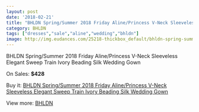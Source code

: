 ```yaml
---
layout: post
date: '2018-02-21'
title: "BHLDN Spring/Summer 2018 Friday Aline/Princess V-Neck Sleeveless Elegant Sweep Train Ivory Beading Silk Wedding Gown"
category: BHLDN
tags: ["dresses","sale","aline","wedding","bhldn"]
image: http://img.eudances.com/25218-thickbox_default/bhldn-spring-summer-2018-friday-aline-princess-v-neck-sleeveless-elegant-sweep-train-ivory-beading-silk-wedding-gown.jpg
---
```

BHLDN Spring/Summer 2018 Friday Aline/Princess V-Neck Sleeveless Elegant Sweep Train Ivory Beading Silk Wedding Gown

On Sales: **$428**
<a href="https://www.eudances.com/en/bhldn/8349-bhldn-spring-summer-2018-friday-aline-princess-v-neck-sleeveless-elegant-sweep-train-ivory-beading-silk-wedding-gown.html"><amp-img layout="responsive" width="600" height="600" src="//img.eudances.com/25218-thickbox_default/bhldn-spring-summer-2018-friday-aline-princess-v-neck-sleeveless-elegant-sweep-train-ivory-beading-silk-wedding-gown.jpg" alt="BHLDN Spring/Summer 2018 Friday Aline/Princess V-Neck Sleeveless Elegant Sweep Train Ivory Beading Silk Wedding Gown 0" /></a>
<a href="https://www.eudances.com/en/bhldn/8349-bhldn-spring-summer-2018-friday-aline-princess-v-neck-sleeveless-elegant-sweep-train-ivory-beading-silk-wedding-gown.html"><amp-img layout="responsive" width="600" height="600" src="//img.eudances.com/25225-thickbox_default/bhldn-spring-summer-2018-friday-aline-princess-v-neck-sleeveless-elegant-sweep-train-ivory-beading-silk-wedding-gown.jpg" alt="BHLDN Spring/Summer 2018 Friday Aline/Princess V-Neck Sleeveless Elegant Sweep Train Ivory Beading Silk Wedding Gown 1" /></a>
<a href="https://www.eudances.com/en/bhldn/8349-bhldn-spring-summer-2018-friday-aline-princess-v-neck-sleeveless-elegant-sweep-train-ivory-beading-silk-wedding-gown.html"><amp-img layout="responsive" width="600" height="600" src="//img.eudances.com/25224-thickbox_default/bhldn-spring-summer-2018-friday-aline-princess-v-neck-sleeveless-elegant-sweep-train-ivory-beading-silk-wedding-gown.jpg" alt="BHLDN Spring/Summer 2018 Friday Aline/Princess V-Neck Sleeveless Elegant Sweep Train Ivory Beading Silk Wedding Gown 2" /></a>
<a href="https://www.eudances.com/en/bhldn/8349-bhldn-spring-summer-2018-friday-aline-princess-v-neck-sleeveless-elegant-sweep-train-ivory-beading-silk-wedding-gown.html"><amp-img layout="responsive" width="600" height="600" src="//img.eudances.com/25223-thickbox_default/bhldn-spring-summer-2018-friday-aline-princess-v-neck-sleeveless-elegant-sweep-train-ivory-beading-silk-wedding-gown.jpg" alt="BHLDN Spring/Summer 2018 Friday Aline/Princess V-Neck Sleeveless Elegant Sweep Train Ivory Beading Silk Wedding Gown 3" /></a>
<a href="https://www.eudances.com/en/bhldn/8349-bhldn-spring-summer-2018-friday-aline-princess-v-neck-sleeveless-elegant-sweep-train-ivory-beading-silk-wedding-gown.html"><amp-img layout="responsive" width="600" height="600" src="//img.eudances.com/25222-thickbox_default/bhldn-spring-summer-2018-friday-aline-princess-v-neck-sleeveless-elegant-sweep-train-ivory-beading-silk-wedding-gown.jpg" alt="BHLDN Spring/Summer 2018 Friday Aline/Princess V-Neck Sleeveless Elegant Sweep Train Ivory Beading Silk Wedding Gown 4" /></a>
<a href="https://www.eudances.com/en/bhldn/8349-bhldn-spring-summer-2018-friday-aline-princess-v-neck-sleeveless-elegant-sweep-train-ivory-beading-silk-wedding-gown.html"><amp-img layout="responsive" width="600" height="600" src="//img.eudances.com/25221-thickbox_default/bhldn-spring-summer-2018-friday-aline-princess-v-neck-sleeveless-elegant-sweep-train-ivory-beading-silk-wedding-gown.jpg" alt="BHLDN Spring/Summer 2018 Friday Aline/Princess V-Neck Sleeveless Elegant Sweep Train Ivory Beading Silk Wedding Gown 5" /></a>
<a href="https://www.eudances.com/en/bhldn/8349-bhldn-spring-summer-2018-friday-aline-princess-v-neck-sleeveless-elegant-sweep-train-ivory-beading-silk-wedding-gown.html"><amp-img layout="responsive" width="600" height="600" src="//img.eudances.com/25220-thickbox_default/bhldn-spring-summer-2018-friday-aline-princess-v-neck-sleeveless-elegant-sweep-train-ivory-beading-silk-wedding-gown.jpg" alt="BHLDN Spring/Summer 2018 Friday Aline/Princess V-Neck Sleeveless Elegant Sweep Train Ivory Beading Silk Wedding Gown 6" /></a>
<a href="https://www.eudances.com/en/bhldn/8349-bhldn-spring-summer-2018-friday-aline-princess-v-neck-sleeveless-elegant-sweep-train-ivory-beading-silk-wedding-gown.html"><amp-img layout="responsive" width="600" height="600" src="//img.eudances.com/25219-thickbox_default/bhldn-spring-summer-2018-friday-aline-princess-v-neck-sleeveless-elegant-sweep-train-ivory-beading-silk-wedding-gown.jpg" alt="BHLDN Spring/Summer 2018 Friday Aline/Princess V-Neck Sleeveless Elegant Sweep Train Ivory Beading Silk Wedding Gown 7" /></a>

Buy it: [BHLDN Spring/Summer 2018 Friday Aline/Princess V-Neck Sleeveless Elegant Sweep Train Ivory Beading Silk Wedding Gown](https://www.eudances.com/en/bhldn/8349-bhldn-spring-summer-2018-friday-aline-princess-v-neck-sleeveless-elegant-sweep-train-ivory-beading-silk-wedding-gown.html "BHLDN Spring/Summer 2018 Friday Aline/Princess V-Neck Sleeveless Elegant Sweep Train Ivory Beading Silk Wedding Gown")

View more: [BHLDN](https://www.eudances.com/en/124-bhldn "BHLDN")